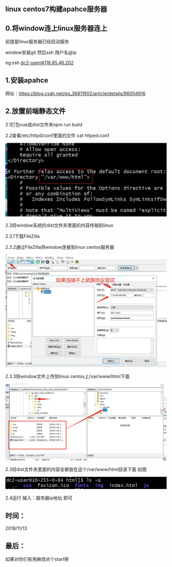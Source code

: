 ## linux centos7构建apahce服务器

## 0.将window连上linux服务器连上

前提是linux服务器已经启动服务

window安装git 然后ssh 用户名@ip 

eg:ssh dc2-user@116.85.46.202

## 1.安装apahce

网址：https://blog.csdn.net/qq_36811902/article/details/86004916

## 2.放置前端静态文件

2.1打包vue成dist文件夹npm run build

2.2查看/etc/httpd/conf里面的文件 cat httped.conf

![img](./img/01/clip_image002.jpg)

2.3将window系统的dist文件夹里面的内容传输到linux

2.3.1下载FileZilla

2.3.2通过FileZilla将window连接到linux centos服务器

![img](./img/01/clip_image004.jpg)

2.3.3将window文件上传到linux centos上/var/www/html下面

![img](./img/01/clip_image006.jpg)

2.3将dist文件夹里面的内容全都放在这个/var/www/html目录下面 如图

![img](./img/01/clip_image008.jpg)

2.4运行 输入：服务器ip地址 即可

## 时间：

2019/11/13

## 最后：

如果对你们有用麻烦点个start呀